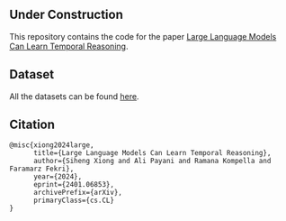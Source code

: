 ## Under Construction

This repository contains the code for the paper [Large Language Models Can Learn Temporal Reasoning](https://arxiv.org/pdf/2401.06853.pdf).

## Dataset

All the datasets can be found [here](https://drive.google.com/file/d/17SsABJXwCnPks3x1tjHrdNQazAQ85w7i/view?usp=drive_link).

## Citation
```
@misc{xiong2024large,
      title={Large Language Models Can Learn Temporal Reasoning}, 
      author={Siheng Xiong and Ali Payani and Ramana Kompella and Faramarz Fekri},
      year={2024},
      eprint={2401.06853},
      archivePrefix={arXiv},
      primaryClass={cs.CL}
}
```
